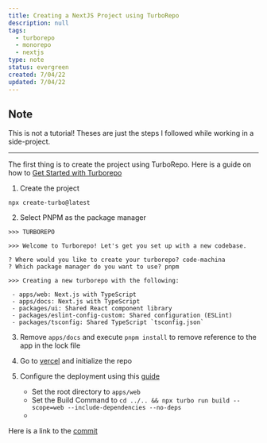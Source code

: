 ```yaml
---
title: Creating a NextJS Project using TurboRepo
description: null
tags:
  - turborepo
  - monorepo
  - nextjs
type: note
status: evergreen
created: 7/04/22
updated: 7/04/22
---
```

## Note
This is not a tutorial! Theses are just the steps I followed while working in a side-project.

---
The first thing is to create the project using TurboRepo. Here is a guide on how to [Get Started with Turborepo](https://turborepo.org/docs/getting-started)

1. Create the project

```shell
npx create-turbo@latest
```

2. Select PNPM as the package manager

```shell
>>> TURBOREPO

>>> Welcome to Turborepo! Let's get you set up with a new codebase.

? Where would you like to create your turborepo? code-machina
? Which package manager do you want to use? pnpm

>>> Creating a new turborepo with the following:

 - apps/web: Next.js with TypeScript
 - apps/docs: Next.js with TypeScript
 - packages/ui: Shared React component library
 - packages/eslint-config-custom: Shared configuration (ESLint)
 - packages/tsconfig: Shared TypeScript `tsconfig.json`
```

3. Remove `apps/docs` and execute `pnpm install` to remove reference to the app in the lock file

4. Go to [vercel](https://vercel.com/) and initialize the repo

5. Configure the deployment using this [guide](https://vercel.com/docs/concepts/monorepos/turborepo)
   - Set the root directory to `apps/web`
   - Set the Build Command to `cd ../.. && npx turbo run build --scope=web --include-dependencies --no-deps`
   -

Here is a link to the [commit](https://github.com/alfredoperez/code-machina/commit/784d8b7239092f98cf133a4fa185762d0ba74dbe)
